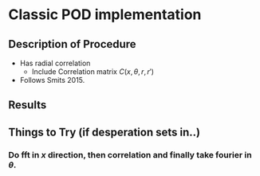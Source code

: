 

# Classic POD implementation


## Description of Procedure

-   Has radial correlation
    -   Include Correlation matrix $C(x,\theta,r,r')$
-   Follows Smits 2015.


## Results


## Things to Try (if desperation sets in..)


### Do fft in $x$ direction, then correlation and finally take fourier in $\theta$.

